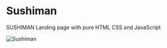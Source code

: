# Sushiman
SUSHIMAN Landing page with pure HTML CSS and JavaScript

![Sushiman](https://github.com/ChaitanyGhadigaonkar/Sushiman/assets/110347815/38df59e5-fca5-4462-a08c-1be7734aa3ba)
